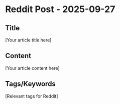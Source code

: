 # Reddit Post - 2025-09-27

## Title
[Your article title here]

## Content
[Your article content here]

## Tags/Keywords
[Relevant tags for Reddit]
